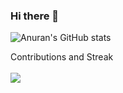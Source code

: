 ### Hi there 👋

<!--
**Anuran12/Anuran12** is a ✨ _special_ ✨ repository because its `README.md` (this file) appears on your GitHub profile.

Here are some ideas to get you started:

- 🔭 I’m currently working on ...
- 🌱 I’m currently learning ...
- 👯 I’m looking to collaborate on ...
- 🤔 I’m looking for help with ...
- 💬 Ask me about ...
- 📫 How to reach me: ...
- 😄 Pronouns: ...
- ⚡ Fun fact: ...
-->

![Anuran's GitHub stats](https://github-readme-stats.vercel.app/api?username=Anuran12&show_icons=true&theme=radical)


<summary>Contributions and Streak</summary>

<br>

<img src="https://github-readme-streak-stats.herokuapp.com/?user=Anuran12&theme=dracula">
